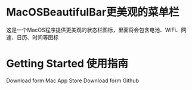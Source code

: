 # MacOSBeautifulBar更美观的菜单栏
这是一个MacOS程序提供更美观的状态栏图标，里面将会包含电池、WiFi、网速、日历、时间等图标
# Getting Started 使用指南
Download form Mac App Store
Download form Github